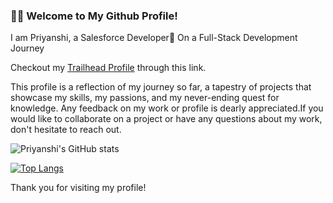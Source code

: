 ### 👋🏽 Welcome to My Github Profile!

I am Priyanshi, a Salesforce Developer🌱 On a Full-Stack Development Journey

Checkout my [Trailhead Profile](https://trailblazer.me/id/priyanshinegi) through this link.

This profile is a reflection of my journey so far, a tapestry of projects that showcase my skills, my passions, and my never-ending quest for knowledge. Any feedback on my work or profile is dearly appreciated.If you would like to collaborate on a project or have any questions about my work, don't hesitate to reach out.

![Priyanshi's GitHub stats](https://github-readme-stats.vercel.app/api?username=PriyanshiNegi&show_icons=true)

[![Top Langs](https://github-readme-stats.vercel.app/api/top-langs/?username=PriyanshiNegi&layout=compact)](https://github.com/PriyanshiNegi/github-readme-stats)

Thank you for visiting my profile!
